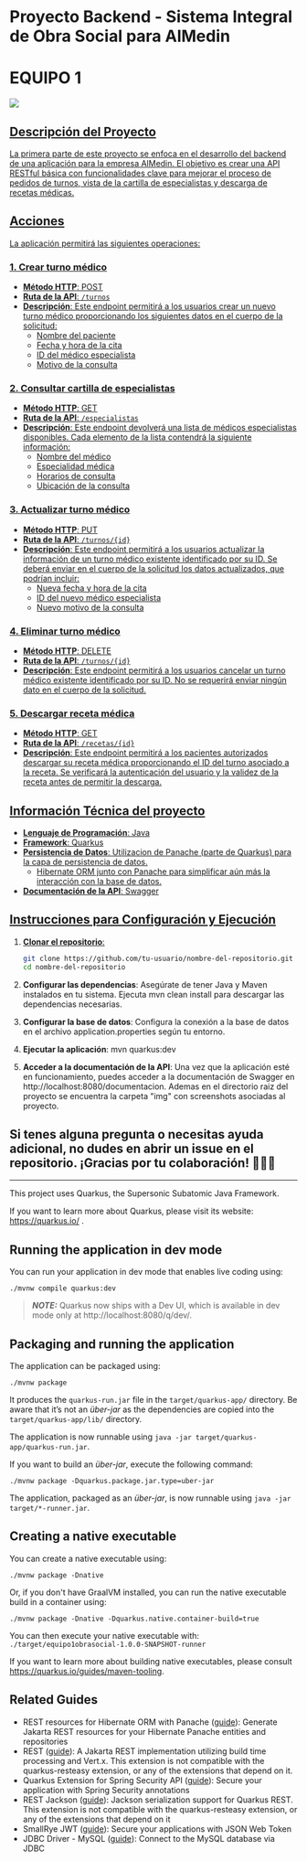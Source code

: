 # Proyecto Backend - Sistema Integral de Obra Social para AlMedin
<p>
  <h1 ><b>EQUIPO 1</b></h1>
</p>


<a href="https://github.com/csantander93/equipo1ObraSocialUMSA/graphs/contributors">
  <img src="https://contrib.rocks/image?repo=csantander93/equipo1ObraSocialUMSA" />


## Descripción del Proyecto

La primera parte de este proyecto se enfoca en el desarrollo del backend de una aplicación para la empresa AlMedin. El objetivo es crear una API RESTful básica con funcionalidades clave para mejorar el proceso de pedidos de turnos, vista de la cartilla de especialistas y descarga de recetas médicas.

## Acciones

La aplicación permitirá las siguientes operaciones:

### 1. Crear turno médico
- **Método HTTP**: POST
- **Ruta de la API**: `/turnos`
- **Descripción**: Este endpoint permitirá a los usuarios crear un nuevo turno médico proporcionando los siguientes datos en el cuerpo de la solicitud:
  - Nombre del paciente
  - Fecha y hora de la cita
  - ID del médico especialista
  - Motivo de la consulta

### 2. Consultar cartilla de especialistas
- **Método HTTP**: GET
- **Ruta de la API**: `/especialistas`
- **Descripción**: Este endpoint devolverá una lista de médicos especialistas disponibles. Cada elemento de la lista contendrá la siguiente información:
  - Nombre del médico
  - Especialidad médica
  - Horarios de consulta
  - Ubicación de la consulta

### 3. Actualizar turno médico
- **Método HTTP**: PUT
- **Ruta de la API**: `/turnos/{id}`
- **Descripción**: Este endpoint permitirá a los usuarios actualizar la información de un turno médico existente identificado por su ID. Se deberá enviar en el cuerpo de la solicitud los datos actualizados, que podrían incluir:
  - Nueva fecha y hora de la cita
  - ID del nuevo médico especialista
  - Nuevo motivo de la consulta

### 4. Eliminar turno médico
- **Método HTTP**: DELETE
- **Ruta de la API**: `/turnos/{id}`
- **Descripción**: Este endpoint permitirá a los usuarios cancelar un turno médico existente identificado por su ID. No se requerirá enviar ningún dato en el cuerpo de la solicitud.

### 5. Descargar receta médica
- **Método HTTP**: GET
- **Ruta de la API**: `/recetas/{id}`
- **Descripción**: Este endpoint permitirá a los pacientes autorizados descargar su receta médica proporcionando el ID del turno asociado a la receta. Se verificará la autenticación del usuario y la validez de la receta antes de permitir la descarga.

## Información Técnica del proyecto

- **Lenguaje de Programación**: Java
- **Framework**: Quarkus
- **Persistencia de Datos**: Utilizacion de Panache (parte de Quarkus) para la capa de persistencia de datos.
  - Hibernate ORM junto con Panache para simplificar aún más la interacción con la base de datos.
- **Documentación de la API**: Swagger 

## Instrucciones para Configuración y Ejecución

1. **Clonar el repositorio**:
   ```bash
   git clone https://github.com/tu-usuario/nombre-del-repositorio.git
   cd nombre-del-repositorio

2. **Configurar las dependencias**:
   Asegúrate de tener Java y Maven instalados en tu sistema.
   Ejecuta mvn clean install para descargar las dependencias necesarias.

3. **Configurar la base de datos**:
   Configura la conexión a la base de datos en el archivo application.properties según tu entorno.

4. **Ejecutar la aplicación**:
    mvn quarkus:dev

5. **Acceder a la documentación de la API**:
   Una vez que la aplicación esté en funcionamiento, puedes acceder a la documentación de Swagger en http://localhost:8080/documentacion.
   Ademas en el directorio raiz del proyecto se encuentra la carpeta "img" con screenshots asociadas al proyecto.

<p>
  <h2><b>Si tenes alguna pregunta o necesitas ayuda adicional, no dudes en abrir un issue en el repositorio. ¡Gracias por tu colaboración! 👋👋👋</b></h2>
</p> 
   
-------------------------------------------------------------------------------

This project uses Quarkus, the Supersonic Subatomic Java Framework.

If you want to learn more about Quarkus, please visit its website: https://quarkus.io/ .

## Running the application in dev mode

You can run your application in dev mode that enables live coding using:
```shell script
./mvnw compile quarkus:dev
```

> **_NOTE:_**  Quarkus now ships with a Dev UI, which is available in dev mode only at http://localhost:8080/q/dev/.

## Packaging and running the application

The application can be packaged using:
```shell script
./mvnw package
```
It produces the `quarkus-run.jar` file in the `target/quarkus-app/` directory.
Be aware that it’s not an _über-jar_ as the dependencies are copied into the `target/quarkus-app/lib/` directory.

The application is now runnable using `java -jar target/quarkus-app/quarkus-run.jar`.

If you want to build an _über-jar_, execute the following command:
```shell script
./mvnw package -Dquarkus.package.jar.type=uber-jar
```

The application, packaged as an _über-jar_, is now runnable using `java -jar target/*-runner.jar`.

## Creating a native executable

You can create a native executable using: 
```shell script
./mvnw package -Dnative
```

Or, if you don't have GraalVM installed, you can run the native executable build in a container using: 
```shell script
./mvnw package -Dnative -Dquarkus.native.container-build=true
```

You can then execute your native executable with: `./target/equipo1obrasocial-1.0.0-SNAPSHOT-runner`

If you want to learn more about building native executables, please consult https://quarkus.io/guides/maven-tooling.

## Related Guides

- REST resources for Hibernate ORM with Panache ([guide](https://quarkus.io/guides/rest-data-panache)): Generate Jakarta REST resources for your Hibernate Panache entities and repositories
- REST ([guide](https://quarkus.io/guides/rest)): A Jakarta REST implementation utilizing build time processing and Vert.x. This extension is not compatible with the quarkus-resteasy extension, or any of the extensions that depend on it.
- Quarkus Extension for Spring Security API ([guide](https://quarkus.io/guides/spring-security)): Secure your application with Spring Security annotations
- REST Jackson ([guide](https://quarkus.io/guides/rest#json-serialisation)): Jackson serialization support for Quarkus REST. This extension is not compatible with the quarkus-resteasy extension, or any of the extensions that depend on it
- SmallRye JWT ([guide](https://quarkus.io/guides/security-jwt)): Secure your applications with JSON Web Token
- JDBC Driver - MySQL ([guide](https://quarkus.io/guides/datasource)): Connect to the MySQL database via JDBC
